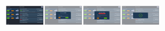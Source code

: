 <img src="images/bank1.png" width="100">

<img src="images/bank2.png" width="100">

<img src="images/bank3.png" width="100">

<img src="images/bank4.png" width="100">
